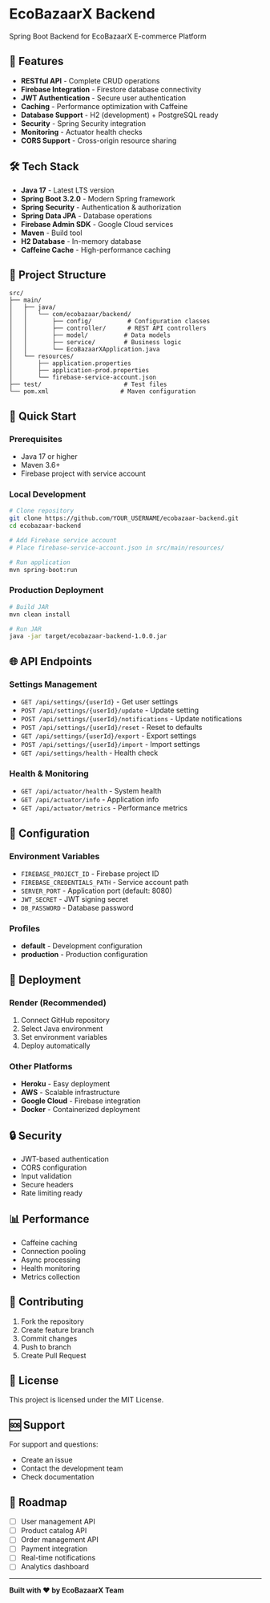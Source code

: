 # EcoBazaarX Backend

Spring Boot Backend for EcoBazaarX E-commerce Platform

## 🚀 Features

- **RESTful API** - Complete CRUD operations
- **Firebase Integration** - Firestore database connectivity
- **JWT Authentication** - Secure user authentication
- **Caching** - Performance optimization with Caffeine
- **Database Support** - H2 (development) + PostgreSQL ready
- **Security** - Spring Security integration
- **Monitoring** - Actuator health checks
- **CORS Support** - Cross-origin resource sharing

## 🛠️ Tech Stack

- **Java 17** - Latest LTS version
- **Spring Boot 3.2.0** - Modern Spring framework
- **Spring Security** - Authentication & authorization
- **Spring Data JPA** - Database operations
- **Firebase Admin SDK** - Google Cloud services
- **Maven** - Build tool
- **H2 Database** - In-memory database
- **Caffeine Cache** - High-performance caching

## 📁 Project Structure

```
src/
├── main/
│   ├── java/
│   │   └── com/ecobazaar/backend/
│   │       ├── config/          # Configuration classes
│   │       ├── controller/      # REST API controllers
│   │       ├── model/          # Data models
│   │       ├── service/        # Business logic
│   │       └── EcoBazaarXApplication.java
│   └── resources/
│       ├── application.properties
│       ├── application-prod.properties
│       └── firebase-service-account.json
├── test/                       # Test files
└── pom.xml                    # Maven configuration
```

## 🚀 Quick Start

### Prerequisites
- Java 17 or higher
- Maven 3.6+
- Firebase project with service account

### Local Development
```bash
# Clone repository
git clone https://github.com/YOUR_USERNAME/ecobazaar-backend.git
cd ecobazaar-backend

# Add Firebase service account
# Place firebase-service-account.json in src/main/resources/

# Run application
mvn spring-boot:run
```

### Production Deployment
```bash
# Build JAR
mvn clean install

# Run JAR
java -jar target/ecobazaar-backend-1.0.0.jar
```

## 🌐 API Endpoints

### Settings Management
- `GET /api/settings/{userId}` - Get user settings
- `POST /api/settings/{userId}/update` - Update setting
- `POST /api/settings/{userId}/notifications` - Update notifications
- `POST /api/settings/{userId}/reset` - Reset to defaults
- `GET /api/settings/{userId}/export` - Export settings
- `POST /api/settings/{userId}/import` - Import settings
- `GET /api/settings/health` - Health check

### Health & Monitoring
- `GET /api/actuator/health` - System health
- `GET /api/actuator/info` - Application info
- `GET /api/actuator/metrics` - Performance metrics

## 🔧 Configuration

### Environment Variables
- `FIREBASE_PROJECT_ID` - Firebase project ID
- `FIREBASE_CREDENTIALS_PATH` - Service account path
- `SERVER_PORT` - Application port (default: 8080)
- `JWT_SECRET` - JWT signing secret
- `DB_PASSWORD` - Database password

### Profiles
- **default** - Development configuration
- **production** - Production configuration

## 🚀 Deployment

### Render (Recommended)
1. Connect GitHub repository
2. Select Java environment
3. Set environment variables
4. Deploy automatically

### Other Platforms
- **Heroku** - Easy deployment
- **AWS** - Scalable infrastructure
- **Google Cloud** - Firebase integration
- **Docker** - Containerized deployment

## 🔒 Security

- JWT-based authentication
- CORS configuration
- Input validation
- Secure headers
- Rate limiting ready

## 📊 Performance

- Caffeine caching
- Connection pooling
- Async processing
- Health monitoring
- Metrics collection

## 🤝 Contributing

1. Fork the repository
2. Create feature branch
3. Commit changes
4. Push to branch
5. Create Pull Request

## 📝 License

This project is licensed under the MIT License.

## 🆘 Support

For support and questions:
- Create an issue
- Contact the development team
- Check documentation

## 🎯 Roadmap

- [ ] User management API
- [ ] Product catalog API
- [ ] Order management API
- [ ] Payment integration
- [ ] Real-time notifications
- [ ] Analytics dashboard

---

**Built with ❤️ by EcoBazaarX Team**
